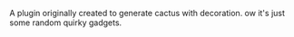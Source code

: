 A plugin originally created to generate cactus with decoration.
ow it's just some random quirky gadgets.
